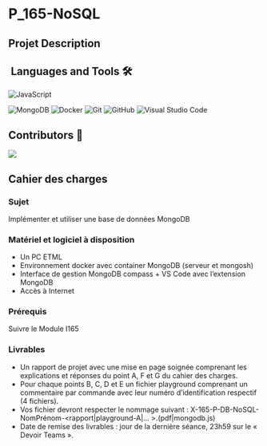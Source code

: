 # P_165-NoSQL  

## Projet Description

## &nbsp;Languages and Tools 🛠

![JavaScript](https://img.shields.io/badge/javascript-%23323330.svg?style=for-the-badge&logo=javascript&logoColor=%23F7DF1E)

![MongoDB](https://img.shields.io/badge/MongoDB-%234ea94b.svg?style=for-the-badge&logo=mongodb&logoColor=white)
![Docker](https://img.shields.io/badge/docker-%230db7ed.svg?style=for-the-badge&logo=docker&logoColor=white)
![Git](https://img.shields.io/badge/git-%23F05033.svg?style=for-the-badge&logo=git&logoColor=white)
![GitHub](https://img.shields.io/badge/github-%23121011.svg?style=for-the-badge&logo=github&logoColor=white)
![Visual Studio Code](https://img.shields.io/badge/Visual%20Studio%20Code-0078d7.svg?style=for-the-badge&logo=visual-studio-code&logoColor=white)

## Contributors 👤

<a href="https://github.com/quemet/P_165-NoSQL/graphs/contributors">
  <img src="https://contrib.rocks/image?repo=quemet/P_165-NoSQL" />
</a>

## Cahier des charges

### Sujet

Implémenter et utiliser une base de données MongoDB

### Matériel et logiciel à disposition

* Un PC ETML
* Environnement docker avec container MongoDB (serveur et mongosh)
* Interface de gestion MongoDB compass + VS Code avec l’extension MongoDB
* Accès à Internet

### Prérequis

Suivre le Module I165

### Livrables

* Un rapport de projet avec une mise en page soignée comprenant les explications et réponses du point A, F et G du cahier des charges.<br>
* Pour chaque points B, C, D et E un fichier playground comprenant un commentaire 
par commande avec leur numéro d’identification respectif (4 fichiers).<br>
* Vos fichier devront respecter le nommage suivant :
X-165-P-DB-NoSQL-NomPrénom-<rapport|playground-A|… >.(pdf|mongodb.js)<br>
* Date de remise des livrables : jour de la dernière séance, 23h59 sur le « Devoir Teams ».